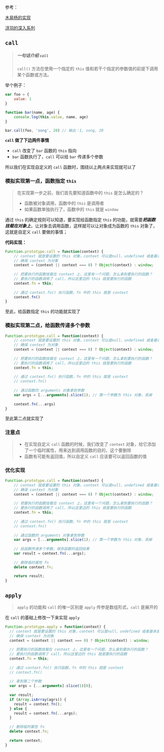 参考：

[木易杨的实现](https://muyiy.vip/blog/3/3.3.html)

[冴羽的深入系列](https://github.com/mqyqingfeng/Blog/issues/11)

## `call`

> ##### 一句话介绍 `call`
>
> `call()` 方法在使用一个指定的 `this` 值和若干个指定的参数值的前提下调用某个函数或方法。

举个例子：

```js
var foo = {
	value: 1
}

function bar(name, age) {
    console.log(this.value, name, age)
}

bar.call(foo, 'song', 20) // 输出：1, song, 20
```

**`call` 做了下边两件事情**

- `call` 改变了 `bar` 函数的 `this` 指向
- `bar` 函数执行了，`call` 可以给 `bar` 传递多个参数

所以我们在实现自定义的 `call` 函数时，围绕以上两点来实现就可以了

### 模拟实现第一点，函数指定 `this`

> 在实现第一步之前，我们首先要知道函数中的 `this` 是怎么确定的？
>
> - 函数被对象调用，函数中的 `this` 是调用者
> - 如果函数单独执行了，函数中的 `this` 就是 `window`

通过 `this` 的确定规则可以知道，要实现给函数指定 `this` 的功能，就需要***把函数挂载在对象上***，让对象去调用函数，这样就可以让对象成为函数的 `this` 对象了，这就是自定义 `call` 要做的事情；

**代码实现：**

```js
Function.prototype.call = function(context) {
    // context 就是要设置的 this 对象，context 可以是null、undefined 或者基本类型
    // 确保 context 为对象
    context = (context || context === 0) ? Object(context) : window;
    
    // 把要执行的函数挂载在 context 上，这里有一个问题，怎么拿到要执行的函数？
    // 要执行的函数调用了 call，所以这里边的 this 就是要执行的函数
    context.fn = this; 
    
    // 通过 context.fn() 执行函数，fn 中的 this 就是 context
    context.fn()
}
```

至此，给函数指定 `this` 的功能就实现了

### 模拟实现第二点，给函数传递多个参数

```js
Function.prototype.call = function(context) {
    // context 就是要设置的 this 对象，context 可以是null、undefined 或者基本类型
    // 确保 context 为对象
    context = (context || context === 0) ? Object(context) : window;
    
    // 把要执行的函数挂载在 context 上，这里有一个问题，怎么拿到要执行的函数？
    // 要执行的函数调用了 call，所以这里边的 this 就是要执行的函数
    context.fn = this; 
    
    // 通过 context.fn() 执行函数，fn 中的 this 就是 context
    // context.fn()
    
    // 通过函数的 arguments 对象拿到参数
    var args = [...arguments].slice(1); // 第一个参数为 this 对象，丢掉
    
    context.fn(...args)
}
```



至此第二点就实现了

### 注意点

> - 在实现自定义 `call` 函数的时候，我们改变了 `context` 对象，给它添加了一个临时属性，用来达到调用函数的目的，这个要删除
> - 函数有可能有返回值，所以自定义 `call` 应该要可以返回函数的值

### 优化实现

```js
Function.prototype.call = function(context) {
    // context 就是要设置的 this 对象，context 可以是null、undefined 或者基本类型
    // 确保 context 为对象
    context = (context || context === 0) ? Object(context) : window;
    
    // 把要执行的函数挂载在 context 上，这里有一个问题，怎么拿到要执行的函数？
    // 要执行的函数调用了 call，所以这里边的 this 就是要执行的函数
    context.fn = this; 
    
    // 通过 context.fn() 执行函数，fn 中的 this 就是 context
    // context.fn()
    
    // 通过函数的 arguments 对象拿到参数
    var args = [...arguments].slice(1); // 第一个参数为 this 对象，丢掉
    
    // 给函数传递多个参数，保存函数的返回结果
    var result = context.fn(...args); 
    
    // 删除临时属性 fn
    delete context.fn;
    
    return result;
}
```

## `apply`

> `apply` 的功能和 `call` 的唯一区别是 `apply` 传参是数组形式，`call` 是展开的

在 `call` 的基础上修改一下来实现 `apply`

```js
Function.prototype.apply = function(context) {
  // context 就是要设置的 this 对象，context 可以是null、undefined 或者基本类型
  // 确保 context 为对象
  context = (context || context === 0) ? Object(context) : window;
    
  // 把要执行的函数挂载在 context 上，这里有一个问题，怎么拿到要执行的函数？
  // 要执行的函数调用了 call，所以这里边的 this 就是要执行的函数
  context.fn = this; 
    
  // 通过 context.fn() 执行函数，fn 中的 this 就是 context
  // context.fn()
  
  // 拿到第二个参数
  var args = [...arguments].slice(1)[0];
  
  var result;
  if (Array.isArray(agrs)) {
    result = context.fn();
  } else {
    result = context.fn(...args);
  }
  
  // 删除临时属性 fn
  delete context.fn;
  
  return context;
}
```



